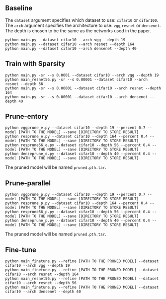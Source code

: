 ## Baseline 

The `dataset` argument specifies which dataset to use: `cifar10` or `cifar100`. The `arch` argument specifies the architecture to use: `vgg`,`resnet` or
`densenet`. The depth is chosen to be the same as the networks used in the paper.
```shell
python main.py --dataset cifar10 --arch vgg --depth 19
python main.py --dataset cifar10 --arch resnet --depth 164
python main.py --dataset cifar10 --arch densenet --depth 40
```

## Train with Sparsity

```shell
python main.py -sr --s 0.0001 --dataset cifar10 --arch vgg --depth 19
python main_resnet56.py -sr --s 0.00001 --dataset cifar10 --arch resnet --depth 56
python main.py -sr --s 0.00001 --dataset cifar10 --arch resnet --depth 164
python main.py -sr --s 0.00001 --dataset cifar10 --arch densenet --depth 40
```

## Prune-entory

```shell
python vggprune_e.py --dataset cifar10 --depth 19 --percent 0.7 --model [PATH TO THE MODEL] --save [DIRECTORY TO STORE RESULT]
python resprune_e.py --dataset cifar10 --depth 164 --percent 0.4 --model [PATH TO THE MODEL] --save [DIRECTORY TO STORE RESULT]
python resprune56_e.py --dataset cifar10 --depth 56 --percent 0.4 --model [PATH TO THE MODEL] --save [DIRECTORY TO STORE RESULT]
python denseprune_e.py --dataset cifar10 --depth 40 --percent 0.4 --model [PATH TO THE MODEL] --save [DIRECTORY TO STORE RESULT]
```
The pruned model will be named `pruned.pth.tar`.

## Prune-parallel

```shell
python vggprune_p.py --dataset cifar10 --depth 19 --percent 0.7 --model [PATH TO THE MODEL] --save [DIRECTORY TO STORE RESULT]
python resprune_p.py --dataset cifar10 --depth 164 --percent 0.4 --model [PATH TO THE MODEL] --save [DIRECTORY TO STORE RESULT]
python resprune56_p.py --dataset cifar10 --depth 56 --percent 0.4 --model [PATH TO THE MODEL] --save [DIRECTORY TO STORE RESULT]
python denseprune_p.py --dataset cifar10 --depth 40 --percent 0.4 --model [PATH TO THE MODEL] --save [DIRECTORY TO STORE RESULT]
```
The pruned model will be named `pruned.pth.tar`.

## Fine-tune

```shell
python main_finetune.py --refine [PATH TO THE PRUNED MODEL] --dataset cifar10 --arch vgg --depth 19
python main_finetune.py --refine [PATH TO THE PRUNED MODEL] --dataset cifar10 --arch resnet --depth 164
python main_resnet56.py --refine [PATH TO THE PRUNED MODEL] --dataset cifar10 --arch resnet --depth 56
python main_finetune.py --refine [PATH TO THE PRUNED MODEL] --dataset cifar10 --arch densenet --depth 40
```
